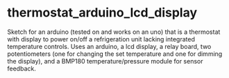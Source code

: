 # thermostat_arduino_lcd_display
Sketch for an arduino (tested on and works on an uno) that is a thermostat with display to power on/off a refrigeration unit lacking integrated temperature controls. Uses an arduino, a lcd display, a relay board, two potentiometers (one for changing the set temperature and one for dimming the display), and a BMP180 temperature/pressure module for sensor feedback.
